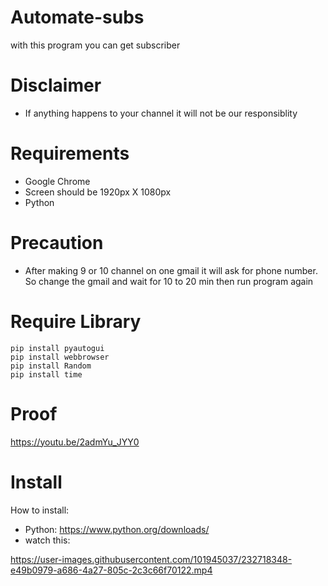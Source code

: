 # Automate-subs
with this program you can get subscriber

# Disclaimer
- If anything happens to your channel it will not be our responsiblity

# Requirements
- Google Chrome
- Screen should be 1920px X 1080px
- Python

# Precaution
- After making 9 or 10 channel on one gmail it will ask for phone number. So change the gmail and wait for 10 to 20 min then run program again

# Require Library
    pip install pyautogui
    pip install webbrowser
    pip install Random
    pip install time
    
# Proof
 https://youtu.be/2admYu_JYY0

# Install
How to install:
- Python: https://www.python.org/downloads/
- watch this:

https://user-images.githubusercontent.com/101945037/232718348-e49b0979-a686-4a27-805c-2c3c66f70122.mp4


